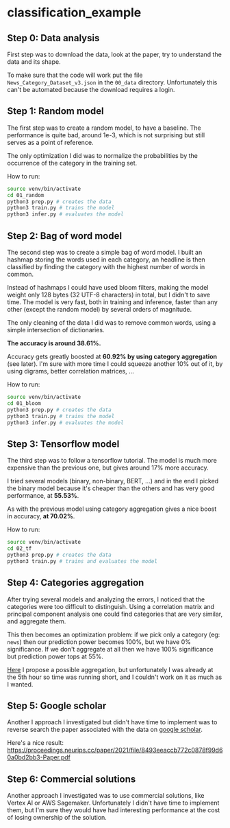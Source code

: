 # classification_example


## Step 0: Data analysis

First step was to download the data, look at the paper, try
to understand the data and its shape. 

To make sure that the code will work put the file `News_Category_Dataset_v3.json`
in the `00_data` directory. Unfortunately this can't be
automated because the download requires a login.


## Step 1: Random model

The first step was to create a random model, to have a baseline.
The performance is quite bad, around 1e-3, which is not surprising
but still serves as a point of reference.

The only optimization I did was to normalize the probabilities by
the occurrence of the category in the training set.

How to run:
```bash
source venv/bin/activate
cd 01_random
python3 prep.py # creates the data
python3 train.py # trains the model
python3 infer.py # evaluates the model
```

## Step 2: Bag of word model

The second step was to create a simple bag of word model. I built an hashmap
storing the words used in each category, an headline is then classified
by finding the category with the highest number of words in common.

Instead of hashmaps I could have used bloom filters, making the model weight only 128 bytes
(32 UTF-8 characters) in total, but I didn't to save time. The model is very fast, both
in training and inference, faster than any other (except the random model) by several orders of magnitude.

The only cleaning of the data I did was to remove common words, using a simple intersection of dictionaries.

**The accuracy is around 38.61%.**

Accuracy gets greatly boosted at **60.92% by using category aggregation** (see later). I'm sure with more
time I could squeeze another 10% out of it, by using digrams, better correlation matrices, ...


How to run:
```bash
source venv/bin/activate
cd 01_bloom
python3 prep.py # creates the data
python3 train.py # trains the model
python3 infer.py # evaluates the model
```

## Step 3: Tensorflow model

The third step was to follow a tensorflow tutorial. The model is much
more expensive than the previous one, but gives around 17% more accuracy.

I tried several models (binary, non-binary, BERT, ...) and in the end I
picked the binary model because it's cheaper than the others and has very
good performance, at **55.53%**.

As with the previous model using category aggregation gives a nice boost in accuracy,
**at 70.02%**.

How to run:
```bash
source venv/bin/activate
cd 02_tf
python3 prep.py # creates the data
python3 train.py # trains and evaluates the model
```

## Step 4: Categories aggregation

After trying several models and analyzing the errors, I noticed that the
categories were too difficult to distinguish. Using a correlation matrix
and principal component analysis one could find categories that are very
similar, and aggregate them. 

This then becomes an optimization problem: if we pick only a category (eg: `news`)
then our prediction power becomes 100%, but we have 0% significance. If we don't
aggregate at all then we have 100% significance but prediction power tops at 55%.

[Here](./04_projection/category_mapper.py) I propose a possible aggregation,
but unfortunately I was already at the 5th hour so time was running short, and
I couldn't work on it as much as I wanted.


## Step 5: Google scholar

Another I approach I investigated but didn't have time to implement was to
reverse search the paper associated with the data on [google scholar](https://scholar.google.com/scholar?cites=13889413104801494058&as_sdt=2005&sciodt=0,5&hl=en).

Here's a nice result:
https://proceedings.neurips.cc/paper/2021/file/8493eeaccb772c0878f99d60a0bd2bb3-Paper.pdf

## Step 6: Commercial solutions

Another approach I investigated was to use commercial solutions, like Vertex AI or
AWS Sagemaker. Unfortunately I didn't have time to implement them, but I'm sure
they would have had interesting performance at the cost of losing ownership of the
solution.